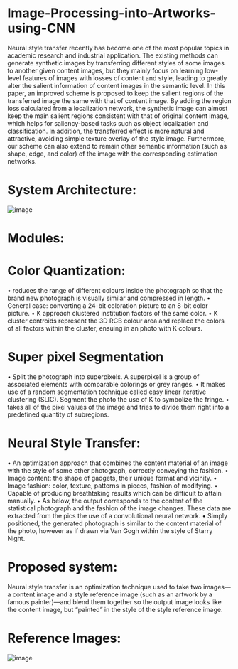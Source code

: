# Image-Processing-into-Artworks-using-CNN

Neural style transfer recently has become one of the most popular topics in academic research and industrial application. The existing methods can generate synthetic images by transferring different styles of some images to another given content images, but they mainly focus on learning low-level features of images with losses of content and style, leading to greatly alter the salient information of content images in the semantic level. In this paper, an improved scheme is proposed to keep the salient regions of the transferred image the same with that of content image. By adding the region loss calculated from a localization network, the synthetic image can almost keep the main salient regions consistent with that of original content image, which helps for saliency-based tasks such as object localization and classification. In addition, the transferred effect is more natural and attractive, avoiding simple texture overlay of the style image. Furthermore, our scheme can also extend to remain other semantic information (such as shape, edge, and color) of the image with the corresponding estimation networks.

# System Architecture:

![image](https://github.com/NIWIN7/Image-Processing-into-Artworks-using-CNN/assets/81300121/14acec62-002d-436a-85f6-98ed47c534f4)

# Modules: 
# Color Quantization:
• reduces the range of different colours inside the photograph so that the brand new photograph is visually similar and compressed in length.
• General case: converting a 24-bit coloration picture to an 8-bit color picture.
• K approach clustered institution factors of the same color.
• K cluster centroids represent the 3D RGB colour area and replace the colors of all factors within the cluster, ensuing in an photo with K colours.

# Super pixel Segmentation
• Split the photograph into superpixels. A superpixel is a group of associated elements with comparable colorings or grey ranges.
• It makes use of a random segmentation technique called easy linear iterative clustering (SLIC). Segment the photo the use of K to symbolize the fringe.
• takes all of the pixel values of the image and tries to divide them right into a predefined quantity of subregions.

# Neural Style Transfer:
• An optimization approach that combines the content material of an image with the style of some other photograph, correctly conveying the fashion.
• Image content: the shape of gadgets, their unique format and vicinity.
• Image fashion: color, texture, patterns in pieces, fashion of modifying.
• Capable of producing breathtaking results which can be difficult to attain manually.
• As below, the output corresponds to the content of the statistical photograph and the fashion of the image changes. These data are extracted from the pics the use of a convolutional neural network.
• Simply positioned, the generated photograph is similar to the content material of the photo, however as if drawn via Van Gogh within the style of Starry Night.

# Proposed system:
Neural style transfer is an optimization technique used to take two images—a content image and a style reference image (such as an artwork by a famous painter)—and blend them together so the output image looks like the content image, but “painted” in the style of the style reference image.

# Reference Images:

![image](https://github.com/NIWIN7/Image-Processing-into-Artworks-using-CNN/assets/81300121/af7c9391-7046-4178-855e-22c74e1efc50)


